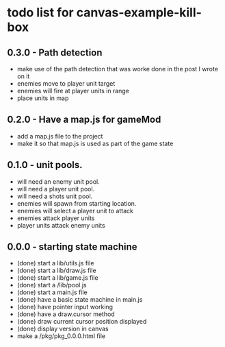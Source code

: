 # todo list for canvas-example-kill-box

## 0.3.0 - Path detection
* make use of the path detection that was worke done in the post I wrote on it
* enemies move to player unit target
* enemies will fire at player units in range
* place units in map

## 0.2.0 - Have a map.js for gameMod
* add a map.js file to the project
* make it so that map.js is used as part of the game state

## 0.1.0 - unit pools.
* will need an enemy unit pool.
* will need a player unit pool.
* will need a shots unit pool.
* enemies will spawn from starting location.
* enemies will select a player unit to attack
* enemies attack player units
* player units attack enemy units

## 0.0.0 - starting state machine
* (done) start a lib/utils.js file
* (done) start a lib/draw.js file
* (done) start a lib/game.js file
* (done) start a /lib/pool.js
* (done) start a main.js file
* (done) have a basic state machine in main.js
* (done) have pointer input working
* (done) have a draw.cursor method
* (done) draw current cursor position displayed
* (done) display version in canvas
* make a /pkg/pkg_0.0.0.html file
